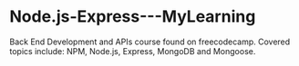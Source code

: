 # Node.js-Express---MyLearning

Back End Development and APIs course found on freecodecamp. 
Covered topics include: NPM, Node.js, Express, MongoDB and Mongoose.